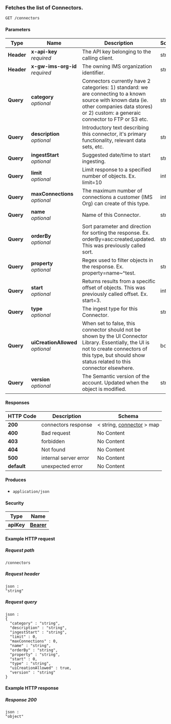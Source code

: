 
<a name="get_connectors"></a>
### Fetches the list of Connectors.
```
GET /connectors
```


#### Parameters

|Type|Name|Description|Schema|
|---|---|---|---|
|**Header**|**x-api-key**  <br>*required*|The API key belonging to the calling client.|string|
|**Header**|**x-gw-ims-org-id**  <br>*required*|The owning IMS organization identifier.|string|
|**Query**|**category**  <br>*optional*|Connectors currently have 2 categories: 1) standard: we are connecting to a known source with known data (ie. other companies data stores) or 2) custom: a generaic connector to FTP or S3 etc.|string|
|**Query**|**description**  <br>*optional*|Introductory text describing this connector, it's primary functionality, relevant data sets, etc.|string|
|**Query**|**ingestStart**  <br>*optional*|Suggested date/time to start ingesting.|string|
|**Query**|**limit**  <br>*optional*|Limit response to a specified number of objects. Ex. limit=10|integer|
|**Query**|**maxConnections**  <br>*optional*|The maximum number of connections a customer (IMS Org) can create of this type.|integer|
|**Query**|**name**  <br>*optional*|Name of this Connector.|string|
|**Query**|**orderBy**  <br>*optional*|Sort parameter and direction for sorting the response. Ex. orderBy=asc:created,updated. This was previously called sort.|string|
|**Query**|**property**  <br>*optional*|Regex used to filter objects in the response. Ex. property=name~^test.|string|
|**Query**|**start**  <br>*optional*|Returns results from a specific offset of objects. This was previously called offset. Ex. start=3.|integer|
|**Query**|**type**  <br>*optional*|The ingest type for this Connector.|string|
|**Query**|**uiCreationAllowed**  <br>*optional*|When set to false, this connector should not be shown by the UI Connector Library. Essentially, the UI is not to create connectors of this type, but should show status related to this connector elsewhere.|boolean|
|**Query**|**version**  <br>*optional*|The Semantic version of the account. Updated when the object is modified.|string|


#### Responses

|HTTP Code|Description|Schema|
|---|---|---|
|**200**|connectors response|< string, [connector](../definitions/connector.md#connector) > map|
|**400**|Bad request|No Content|
|**403**|forbidden|No Content|
|**404**|Not found|No Content|
|**500**|internal server error|No Content|
|**default**|unexpected error|No Content|


#### Produces

* `application/json`


#### Security

|Type|Name|
|---|---|
|**apiKey**|**[Bearer](security.md#bearer)**|


#### Example HTTP request

##### Request path
```
/connectors
```


##### Request header
```
json :
"string"
```


##### Request query
```
json :
{
  "category" : "string",
  "description" : "string",
  "ingestStart" : "string",
  "limit" : 0,
  "maxConnections" : 0,
  "name" : "string",
  "orderBy" : "string",
  "property" : "string",
  "start" : 0,
  "type" : "string",
  "uiCreationAllowed" : true,
  "version" : "string"
}
```


#### Example HTTP response

##### Response 200
```
json :
"object"
```



